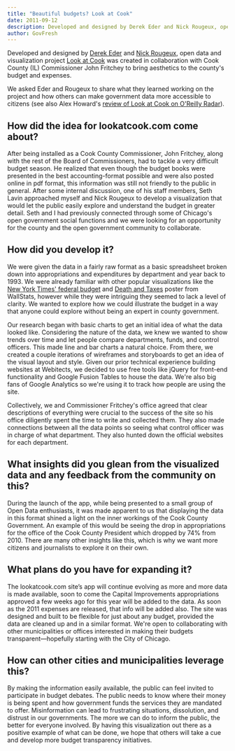 ```yaml
---
title: "Beautiful budgets? Look at Cook"
date: 2011-09-12
description: Developed and designed by Derek Eder and Nick Rougeux, open data and visualization project Look at Cook was created in collaboration with Cook County (IL) Commissioner John Fritchey to bring aesthetics to the county’s budget and expenses.
author: GovFresh
---
```




Developed and designed by <a href="http://www.derekeder.com/">Derek Eder</a> and <a href="http://www.c82.net/">Nick Rougeux</a>, open data and visualization project <a href="http://lookatcook.com">Look at Cook</a> was created in collaboration with Cook County (IL) Commissioner John Fritchey to bring aesthetics to the county's budget and expenses.

We asked Eder and Rougeux to share what they learned working on the project and how others can make government data more accessible to citizens (see also Alex Howard's <a href="http://radar.oreilly.com/2011/09/look-at-cook-gov-data-visualization.html">review of Look at Cook on O'Reilly Radar</a>).

<h2>How did the idea for lookatcook.com come about?</h2>

After being installed as a Cook County Commissioner, John Fritchey, along with the rest of the Board of Commissioners, had to tackle a very difficult budget season. He realized that even though the budget books were presented in the best accounting-format possible and were also posted online in pdf format, this information was still not friendly to the public in general. After some internal discussion, one of his staff members, Seth Lavin approached myself and Nick Rougeux to develop a visualization that would let the public easily explore and understand the budget in greater detail. Seth and I had previously connected through some of Chicago's open government social functions and we were looking for an opportunity for the county and the open government community to collaborate.

<h2>How did you develop it?</h2>

We were given the data in a fairly raw format as a basic spreadsheet broken down into appropriations and expenditures by department and year back to 1993. We were already familiar with other popular visualizations like the <a href="http://www.nytimes.com/interactive/2010/02/01/us/budget.html">New York Times' federal budget</a> and <a href="http://www.wallstats.com/deathandtaxes/">Death and Taxes</a> poster from WallStats, however while they were intriguing they seemed to lack a level of clarity. We wanted to explore how we could illustrate the budget in a way that anyone could explore without being an expert in county government.

Our research began with basic charts to get an initial idea of what the data looked like. Considering the nature of the data, we knew we wanted to show trends over time and let people compare departments, funds, and control officers. This made line and bar charts a natural choice. From there, we created a couple iterations of wireframes and storyboards to get an idea of the visual layout and style. Given our prior technical experience building websites at Webitects, we decided to use free tools like jQuery for front-end functionality and Google Fusion Tables to house the data. We're also big fans of Google Analytics so we're using it to track how people are using the site.

Collectively, we and Commissioner Fritchey's office agreed that clear descriptions of everything were crucial to the success of the site so his office diligently spent the time to write and collected them. They also made connections between all the data points so seeing what control officer was in charge of what department. They also hunted down the official websites for each department.

<h2>What insights did you glean from the visualized data and any feedback from the community on this?</h2>

During the launch of the app, while being presented to a small group of Open Data enthusiasts, it was made apparent to us that displaying the data in this format shined a light on the inner workings of the Cook County Government. An example of this would be seeing the drop in appropriations for the office of the Cook County President which dropped by 74% from 2010. There are many other insights like this, which is why we want more citizens and journalists to explore it on their own.

<h2>What plans do you have for expanding it?</h2>

The lookatcook.com site’s app will continue evolving as more and more data is made available, soon to come the Capital Improvements appropriations approved a few weeks ago for this year will be added to the data. As soon as the 2011 expenses are released, that info will be added also. The site was designed and built to be flexible for just about any budget, provided the data are cleaned up and in a similar format. We're open to collaborating with other municipalities or offices interested in making their budgets transparent—hopefully starting with the City of Chicago.

<h2>How can other cities and municipalities leverage this?</h2>

By making the information easily available, the public can feel invited to participate in budget debates. The public needs to know where their money is being spent and how government funds the services they are mandated to offer. Misinformation can lead to frustrating situations, dissolution, and distrust in our governments. The more we can do to inform the public, the better for everyone involved. By having this visualization out there as a positive example of what can be done, we hope that others will take a cue and develop more budget transparency initiatives.
